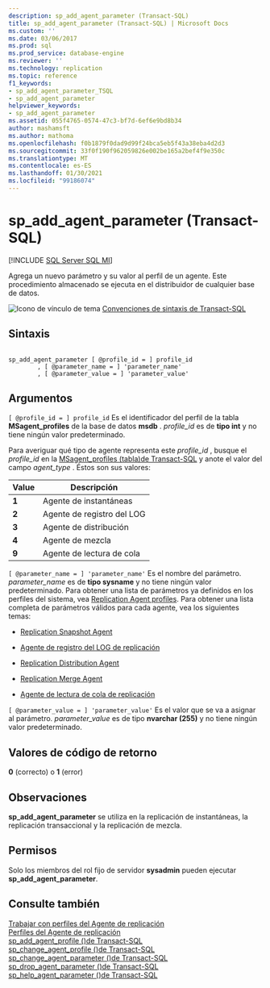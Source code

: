 ```yaml
---
description: sp_add_agent_parameter (Transact-SQL)
title: sp_add_agent_parameter (Transact-SQL) | Microsoft Docs
ms.custom: ''
ms.date: 03/06/2017
ms.prod: sql
ms.prod_service: database-engine
ms.reviewer: ''
ms.technology: replication
ms.topic: reference
f1_keywords:
- sp_add_agent_parameter_TSQL
- sp_add_agent_parameter
helpviewer_keywords:
- sp_add_agent_parameter
ms.assetid: 055f4765-0574-47c3-bf7d-6ef6e9bd8b34
author: mashamsft
ms.author: mathoma
ms.openlocfilehash: f0b1879f0dad9d99f24bca5eb5f43a38eba4d2d3
ms.sourcegitcommit: 33f0f190f962059826e002be165a2bef4f9e350c
ms.translationtype: MT
ms.contentlocale: es-ES
ms.lasthandoff: 01/30/2021
ms.locfileid: "99186074"
---
```

# <a name="sp_add_agent_parameter-transact-sql"></a>sp_add_agent_parameter (Transact-SQL)
[!INCLUDE [SQL Server SQL MI](../../includes/applies-to-version/sql-asdbmi.md)]

  Agrega un nuevo parámetro y su valor al perfil de un agente. Este procedimiento almacenado se ejecuta en el distribuidor de cualquier base de datos.  
  
 ![Icono de vínculo de tema](../../database-engine/configure-windows/media/topic-link.gif "Icono de vínculo de tema") [Convenciones de sintaxis de Transact-SQL](../../t-sql/language-elements/transact-sql-syntax-conventions-transact-sql.md)  
  
## <a name="syntax"></a>Sintaxis  
  
```  
  
sp_add_agent_parameter [ @profile_id = ] profile_id  
        , [ @parameter_name = ] 'parameter_name'   
        , [ @parameter_value = ] 'parameter_value'   
```  
  
## <a name="arguments"></a>Argumentos  
`[ @profile_id = ] profile_id` Es el identificador del perfil de la tabla **MSagent_profiles** de la base de datos **msdb** . *profile_id* es de **tipo int** y no tiene ningún valor predeterminado.  
  
 Para averiguar qué tipo de agente representa este *profile_id* , busque el *profile_id* en la [MSagent_profiles &#40;tabla&#41;de Transact-SQL](../../relational-databases/system-tables/msagent-profiles-transact-sql.md) y anote el valor del campo *agent_type* . Éstos son sus valores:  
  
|Value|Descripción|  
|-----------|-----------------|  
|**1**|Agente de instantáneas|  
|**2**|Agente de registro del LOG|  
|**3**|Agente de distribución|  
|**4**|Agente de mezcla|  
|**9**|Agente de lectura de cola|  
  
`[ @parameter_name = ] 'parameter_name'` Es el nombre del parámetro. *parameter_name* es de **tipo sysname** y no tiene ningún valor predeterminado. Para obtener una lista de parámetros ya definidos en los perfiles del sistema, vea [Replication Agent profiles](../../relational-databases/replication/agents/replication-agent-profiles.md). Para obtener una lista completa de parámetros válidos para cada agente, vea los siguientes temas:  
  
-   [Replication Snapshot Agent](../../relational-databases/replication/agents/replication-snapshot-agent.md)  
  
-   [Agente de registro del LOG de replicación](../../relational-databases/replication/agents/replication-log-reader-agent.md)  
  
-   [Replication Distribution Agent](../../relational-databases/replication/agents/replication-distribution-agent.md)  
  
-   [Replication Merge Agent](../../relational-databases/replication/agents/replication-merge-agent.md)  
  
-   [Agente de lectura de cola de replicación](../../relational-databases/replication/agents/replication-queue-reader-agent.md)  
  
`[ @parameter_value = ] 'parameter_value'` Es el valor que se va a asignar al parámetro. *parameter_value* es de tipo **nvarchar (255)** y no tiene ningún valor predeterminado.  
  
## <a name="return-code-values"></a>Valores de código de retorno  
 **0** (correcto) o **1** (error)  
  
## <a name="remarks"></a>Observaciones  
 **sp_add_agent_parameter** se utiliza en la replicación de instantáneas, la replicación transaccional y la replicación de mezcla.  
  
## <a name="permissions"></a>Permisos  
 Solo los miembros del rol fijo de servidor **sysadmin** pueden ejecutar **sp_add_agent_parameter**.  
  
## <a name="see-also"></a>Consulte también  
 [Trabajar con perfiles del Agente de replicación](../../relational-databases/replication/agents/work-with-replication-agent-profiles.md)   
 [Perfiles del Agente de replicación](../../relational-databases/replication/agents/replication-agent-profiles.md)   
 [sp_add_agent_profile &#40;&#41;de Transact-SQL ](../../relational-databases/system-stored-procedures/sp-add-agent-profile-transact-sql.md)   
 [sp_change_agent_profile &#40;&#41;de Transact-SQL ](../../relational-databases/system-stored-procedures/sp-change-agent-profile-transact-sql.md)   
 [sp_change_agent_parameter &#40;&#41;de Transact-SQL ](../../relational-databases/system-stored-procedures/sp-change-agent-parameter-transact-sql.md)   
 [sp_drop_agent_parameter &#40;&#41;de Transact-SQL ](../../relational-databases/system-stored-procedures/sp-drop-agent-parameter-transact-sql.md)   
 [sp_help_agent_parameter &#40;&#41;de Transact-SQL ](../../relational-databases/system-stored-procedures/sp-help-agent-parameter-transact-sql.md)  
  
  
